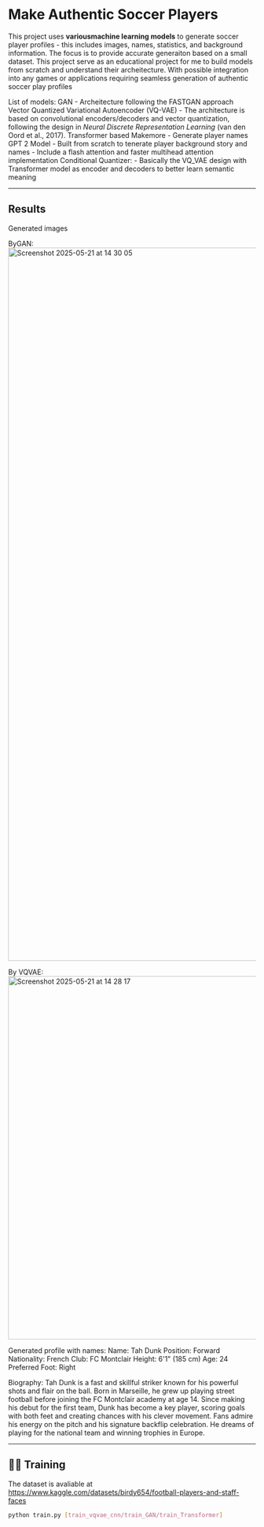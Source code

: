 # Make Authentic Soccer Players

This project uses **variousmachine learning models** to generate soccer player profiles - this includes images, names, statistics, and background information. The focus is to provide accurate generaiton based on a small dataset. This project serve as an educational project for me to build models from scratch and understand their archeitecture. With possible integration into any games or applications requiring seamless generation of authentic soccer play profiles

List of models:
  GAN
    - Archeitecture following the FASTGAN approach
  Vector Quantized Variational Autoencoder (VQ-VAE)
    - The architecture is based on convolutional encoders/decoders and vector quantization, following the design in *Neural Discrete Representation Learning* (van den Oord et al., 2017).
  Transformer based Makemore
    - Generate player names
  GPT 2 Model
    - Built from scratch to tenerate player background story and names
    - Include a flash attention and faster multihead attention implementation
  Conditional Quantizer:
    - Basically the VQ_VAE design with Transformer model as encoder and decoders to better learn semantic meaning
  

---

## Results

Generated images

ByGAN:
<img width="1449" alt="Screenshot 2025-05-21 at 14 30 05" src="https://github.com/user-attachments/assets/c4fa00e0-101a-4f75-9ecc-b7d9b2d81897" />

By VQVAE:
<img width="738" alt="Screenshot 2025-05-21 at 14 28 17" src="https://github.com/user-attachments/assets/db273cc2-a8c9-4961-9740-00abf405d524" />

Generated profile with names:
Name: Tah Dunk
Position: Forward
Nationality: French
Club: FC Montclair
Height: 6'1" (185 cm)
Age: 24
Preferred Foot: Right

Biography:
Tah Dunk is a fast and skillful striker known for his powerful shots and flair on the ball. Born in Marseille, he grew up playing street football before joining the FC Montclair academy at age 14. Since making his debut for the first team, Dunk has become a key player, scoring goals with both feet and creating chances with his clever movement. Fans admire his energy on the pitch and his signature backflip celebration. He dreams of playing for the national team and winning trophies in Europe.


---

## 🏃‍♂️ Training

The dataset is avaliable at https://www.kaggle.com/datasets/birdy654/football-players-and-staff-faces

```bash
python train.py [train_vqvae_cnn/train_GAN/train_Transformer]


